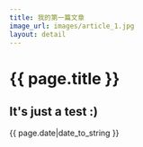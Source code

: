```yaml
---
title: 我的第一篇文章
image_url: images/article_1.jpg
layout: detail
---
```


# {{ page.title }}

## It's just a test :)

{{ page.date|date_to_string }}
